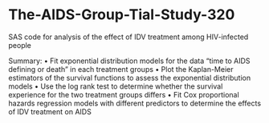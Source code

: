 # The-AIDS-Group-Tial-Study-320
SAS code for analysis of the effect of IDV treatment among HIV-infected people

Summary:
•	Fit exponential distribution models for the data “time to AIDS defining or death” in each treatment groups
•	Plot the Kaplan-Meier estimators of the survival functions to assess the exponential distribution models 
•	Use the log rank test to determine whether the survival experience for the two treatment groups differs
•	Fit Cox proportional hazards regression models with different predictors to determine the effects of IDV treatment on AIDS

